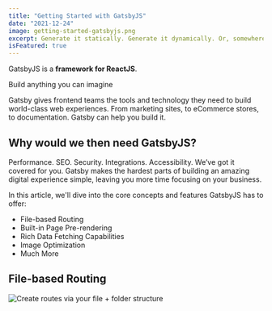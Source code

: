 ```yaml
---
title: "Getting Started with GatsbyJS"
date: "2021-12-24"
image: getting-started-gatsbyjs.png
excerpt: Generate it statically. Generate it dynamically. Or, somewhere in between. However you build your website – build it fast, secure, and scalable with Gatsby 4.
isFeatured: true
---
```


GatsbyJS is a **framework for ReactJS**.

Build anything you can imagine

Gatsby gives frontend teams the tools and technology they need to build world-class web experiences. From marketing sites, to eCommerce stores, to documentation. Gatsby can help you build it.

## Why would we then need GatsbyJS?

Performance. SEO. Security. Integrations. Accessibility. We’ve got it covered for you. Gatsby makes the hardest parts of building an amazing digital experience simple, leaving you more time focusing on your business.

In this article, we'll dive into the core concepts and features GatsbyJS has to offer:

- File-based Routing
- Built-in Page Pre-rendering
- Rich Data Fetching Capabilities
- Image Optimization
- Much More

## File-based Routing

![Create routes via your file + folder structure](gatsby-routing.png)